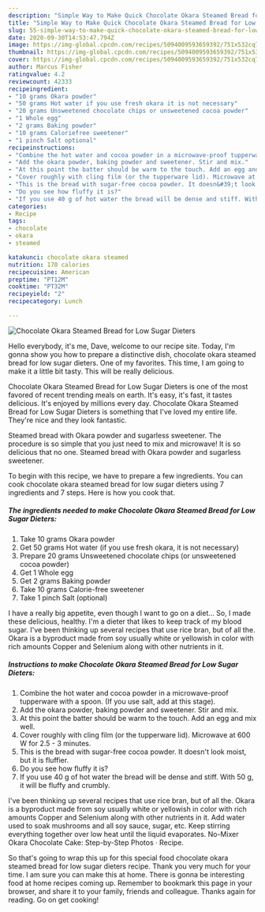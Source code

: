 ```yaml
---
description: "Simple Way to Make Quick Chocolate Okara Steamed Bread for Low Sugar Dieters"
title: "Simple Way to Make Quick Chocolate Okara Steamed Bread for Low Sugar Dieters"
slug: 55-simple-way-to-make-quick-chocolate-okara-steamed-bread-for-low-sugar-dieters
date: 2020-09-30T14:53:47.794Z
image: https://img-global.cpcdn.com/recipes/5094009593659392/751x532cq70/chocolate-okara-steamed-bread-for-low-sugar-dieters-recipe-main-photo.jpg
thumbnail: https://img-global.cpcdn.com/recipes/5094009593659392/751x532cq70/chocolate-okara-steamed-bread-for-low-sugar-dieters-recipe-main-photo.jpg
cover: https://img-global.cpcdn.com/recipes/5094009593659392/751x532cq70/chocolate-okara-steamed-bread-for-low-sugar-dieters-recipe-main-photo.jpg
author: Marcus Fisher
ratingvalue: 4.2
reviewcount: 42333
recipeingredient:
- "10 grams Okara powder"
- "50 grams Hot water if you use fresh okara it is not necessary"
- "20 grams Unsweetened chocolate chips or unsweetened cocoa powder"
- "1 Whole egg"
- "2 grams Baking powder"
- "10 grams Caloriefree sweetener"
- "1 pinch Salt optional"
recipeinstructions:
- "Combine the hot water and cocoa powder in a microwave-proof tupperware with a spoon. (If you use salt, add at this stage)."
- "Add the okara powder, baking powder and sweetener. Stir and mix."
- "At this point the batter should be warm to the touch. Add an egg and mix well."
- "Cover roughly with cling film (or the tupperware lid). Microwave at 600 W for 2.5 - 3 minutes."
- "This is the bread with sugar-free cocoa powder. It doesn&#39;t look moist, but it is fluffier."
- "Do you see how fluffy it is?"
- "If you use 40 g of hot water the bread will be dense and stiff. With 50 g, it will be fluffy and crumbly."
categories:
- Recipe
tags:
- chocolate
- okara
- steamed

katakunci: chocolate okara steamed 
nutrition: 170 calories
recipecuisine: American
preptime: "PT12M"
cooktime: "PT32M"
recipeyield: "2"
recipecategory: Lunch

---
```



![Chocolate Okara Steamed Bread for Low Sugar Dieters](https://img-global.cpcdn.com/recipes/5094009593659392/751x532cq70/chocolate-okara-steamed-bread-for-low-sugar-dieters-recipe-main-photo.jpg)

Hello everybody, it's me, Dave, welcome to our recipe site. Today, I'm gonna show you how to prepare a distinctive dish, chocolate okara steamed bread for low sugar dieters. One of my favorites. This time, I am going to make it a little bit tasty. This will be really delicious.

Chocolate Okara Steamed Bread for Low Sugar Dieters is one of the most favored of recent trending meals on earth. It's easy, it's fast, it tastes delicious. It's enjoyed by millions every day. Chocolate Okara Steamed Bread for Low Sugar Dieters is something that I've loved my entire life. They're nice and they look fantastic.

Steamed bread with Okara powder and sugarless sweetener. The procedure is so simple that you just need to mix and microwave! It is so delicious that no one. Steamed bread with Okara powder and sugarless sweetener.


To begin with this recipe, we have to prepare a few ingredients. You can cook chocolate okara steamed bread for low sugar dieters using 7 ingredients and 7 steps. Here is how you cook that.

<!--inarticleads1-->

##### The ingredients needed to make Chocolate Okara Steamed Bread for Low Sugar Dieters:

1. Take 10 grams Okara powder
1. Get 50 grams Hot water (if you use fresh okara, it is not necessary)
1. Prepare 20 grams Unsweetened chocolate chips (or unsweetened cocoa powder)
1. Get 1 Whole egg
1. Get 2 grams Baking powder
1. Take 10 grams Calorie-free sweetener
1. Take 1 pinch Salt (optional)


I have a really big appetite, even though I want to go on a diet… So, I made these delicious, healthy. I&#39;m a dieter that likes to keep track of my blood sugar. I&#39;ve been thinking up several recipes that use rice bran, but of all the. Okara is a byproduct made from soy usually white or yellowish in color with rich amounts Copper and Selenium along with other nutrients in it. 

<!--inarticleads2-->

##### Instructions to make Chocolate Okara Steamed Bread for Low Sugar Dieters:

1. Combine the hot water and cocoa powder in a microwave-proof tupperware with a spoon. (If you use salt, add at this stage).
1. Add the okara powder, baking powder and sweetener. Stir and mix.
1. At this point the batter should be warm to the touch. Add an egg and mix well.
1. Cover roughly with cling film (or the tupperware lid). Microwave at 600 W for 2.5 - 3 minutes.
1. This is the bread with sugar-free cocoa powder. It doesn&#39;t look moist, but it is fluffier.
1. Do you see how fluffy it is?
1. If you use 40 g of hot water the bread will be dense and stiff. With 50 g, it will be fluffy and crumbly.


I&#39;ve been thinking up several recipes that use rice bran, but of all the. Okara is a byproduct made from soy usually white or yellowish in color with rich amounts Copper and Selenium along with other nutrients in it. Add water used to soak mushrooms and all soy sauce, sugar, etc. Keep stirring everything together over low heat until the liquid evaporates. No-Mixer Okara Chocolate Cake: Step-by-Step Photos · Recipe. 

So that's going to wrap this up for this special food chocolate okara steamed bread for low sugar dieters recipe. Thank you very much for your time. I am sure you can make this at home. There is gonna be interesting food at home recipes coming up. Remember to bookmark this page in your browser, and share it to your family, friends and colleague. Thanks again for reading. Go on get cooking!

